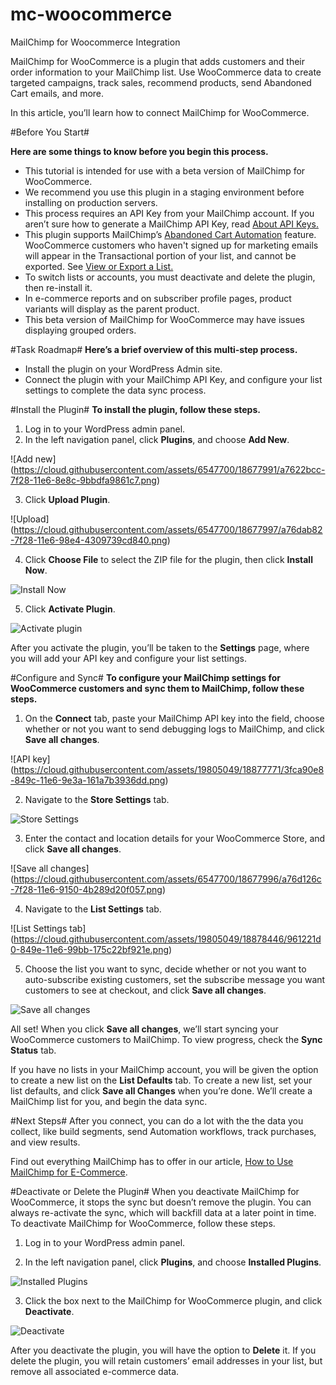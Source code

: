 # mc-woocommerce
MailChimp for Woocommerce Integration

MailChimp for WooCommerce is a plugin that adds customers and their order information to your MailChimp list. Use WooCommerce data to create targeted campaigns, track sales, recommend products, send Abandoned Cart emails, and more.

In this article, you’ll learn how to connect MailChimp for WooCommerce.

#Before You Start#

**Here are some things to know before you begin this process.**

- This tutorial is intended for use with a beta version of MailChimp for WooCommerce. 
- We recommend you use this plugin in a staging environment before installing on production servers.
- This process requires an API Key from your MailChimp account. If you aren’t sure how to generate a MailChimp API Key, read [About API Keys.](http://kb.mailchimp.com/integrations/api-integrations/about-api-keys)
- This plugin supports MailChimp’s [Abandoned Cart Automation](http://kb.mailchimp.com/automation/create-an-abandoned-cart-workflow) feature.
WooCommerce customers who haven't signed up for marketing emails will appear in the Transactional portion of your list, and cannot be exported. See [View or Export a List.](http://kb.mailchimp.com/lists/managing-subscribers/view-or-export-a-list)
- To switch lists or accounts, you must deactivate and delete the plugin, then re-install it.
- In e-commerce reports and on subscriber profile pages, product variants will display as the parent product. 
- This beta version of MailChimp for WooCommerce may have issues displaying grouped orders. 

#Task Roadmap#
**Here’s a brief overview of this multi-step process.**

- Install the plugin on your WordPress Admin site.
- Connect the plugin with your MailChimp API Key, and configure your list settings to complete the data sync process.

#Install the Plugin#
**To install the plugin, follow these steps.**

1) Log in to your WordPress admin panel. 
2) In the left navigation panel, click **Plugins**, and choose **Add New**.

![Add new] (https://cloud.githubusercontent.com/assets/6547700/18677991/a7622bcc-7f28-11e6-8e8c-9bbdfa9861c7.png)

3) Click **Upload Plugin**.

![Upload] (https://cloud.githubusercontent.com/assets/6547700/18677997/a76dab82-7f28-11e6-98e4-4309739cd840.png)

4) Click **Choose File** to select the ZIP file for the plugin, then click **Install Now**.

![Install Now](https://cloud.githubusercontent.com/assets/6547700/18677988/a760949c-7f28-11e6-9e13-13c23d044ad4.png)

5) Click **Activate Plugin**.

![Activate plugin](https://cloud.githubusercontent.com/assets/6547700/18677990/a760d7c2-7f28-11e6-8741-12c1efa7a991.png)

After you activate the plugin, you’ll be taken to the **Settings** page, where you will add your API key and configure your list settings.

#Configure and Sync#
**To configure your MailChimp settings for WooCommerce customers and sync them to MailChimp, follow these steps.**

1) On the **Connect** tab, paste your MailChimp API key into the field, choose whether or not you want to send debugging logs to MailChimp, and click **Save all changes**. 

 ![API key] (https://cloud.githubusercontent.com/assets/19805049/18877771/3fca90e8-849c-11e6-9e3a-161a7b3936dd.png)

2) Navigate to the **Store Settings** tab.

![Store Settings](https://cloud.githubusercontent.com/assets/6547700/18677998/a76e5640-7f28-11e6-9fd3-d66949fa1413.png)

3) Enter the contact and location details for your WooCommerce Store, and click **Save all changes**.

![Save all changes] (https://cloud.githubusercontent.com/assets/6547700/18677996/a76d126c-7f28-11e6-9150-4b289d20f057.png)

4) Navigate to the **List Settings** tab. 

![List Settings tab] (https://cloud.githubusercontent.com/assets/19805049/18878446/961221d0-849e-11e6-99bb-175c22bf921e.png)

5) Choose the list you want to sync, decide whether or not you want to auto-subscribe existing customers, set the subscribe message you want customers to see at checkout, and click **Save all changes**.

![Save all changes](https://cloud.githubusercontent.com/assets/19805049/18877772/3fd24162-849c-11e6-8442-79ec4550b8ac.png)

All set! When you click **Save all changes**, we’ll start syncing your WooCommerce customers to MailChimp. To view progress, check the **Sync Status** tab. 

If you have no lists in your MailChimp account, you will be given the option to create a new list on the **List Defaults** tab. To create a new list, set your list defaults, and click **Save all Changes** when you’re done. We’ll create a MailChimp list for you, and begin the data sync.

#Next Steps#
After you connect, you can do a lot with the the data you collect, like build segments, send Automation workflows, track purchases, and view results.

Find out everything MailChimp has to offer in our article, [How to Use MailChimp for E-Commerce](http://kb.mailchimp.com/integrations/e-commerce/how-to-use-mailchimp-for-e-commerce).

#Deactivate or Delete the Plugin#
When you deactivate MailChimp for WooCommerce, it stops the sync but doesn’t remove the plugin. You can always re-activate the sync, which will backfill data at a later point in time.
To deactivate MailChimp for WooCommerce, follow these steps.

1) Log in to your WordPress admin panel. 

2) In the left navigation panel, click **Plugins**, and choose **Installed Plugins**.

![Installed Plugins](https://cloud.githubusercontent.com/assets/6547700/18677993/a76542ee-7f28-11e6-99dd-cfd6c1f5c24a.png)

3) Click the box next to the MailChimp for WooCommerce plugin, and click **Deactivate**.	

![Deactivate](https://cloud.githubusercontent.com/assets/6547700/18677992/a762b844-7f28-11e6-9679-8d6c6a1d731d.png)

After you deactivate the plugin, you will have the option to **Delete** it. If you delete the plugin, you will retain customers’ email addresses in your list, but remove all associated e-commerce data. 
